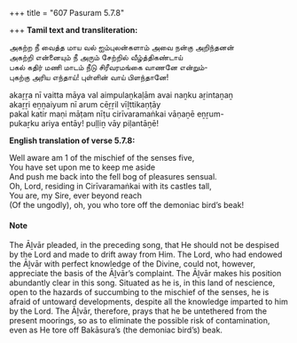 +++
title = "607 Pasuram 5.7.8"

+++
**Tamil text and transliteration:**

அகற்ற நீ வைத்த மாய வல் ஐம்புலன்களாம் அவை நன்கு அறிந்தனன்  
அகற்றி என்னையும் நீ அரும் சேற்றில் வீழ்த்திகண்டாய்  
பகல் கதிர் மணி மாடம் நீடு சிரீவரமங்கை வாணனே என்றும்-  
புகற்கு அரிய எந்தாய்! புள்ளின் வாய் பிளந்தானே!

akaṟṟa nī vaitta māya val aimpulaṉkaḷām avai naṉku aṟintaṉaṉ  
akaṟṟi eṉṉaiyum nī arum cēṟṟil vīḻttikaṇṭāy  
pakal katir maṇi māṭam nīṭu cirīvaramaṅkai vāṇaṉē eṉṟum-  
pukaṟku ariya entāy! puḷḷiṉ vāy piḷantāṉē!

**English translation of verse 5.7.8:**

Well aware am 1 of the mischief of the senses five,  
You have set upon me to keep me aside  
And push me back into the fell bog of pleasures sensual.  
Oh, Lord, residing in Cirīvaramaṅkai with its castles tall,  
You are, my Sire, ever beyond reach  
(Of the ungodly), oh, you who tore off the demoniac bird’s beak!

#### Note

The Āḻvār pleaded, in the preceding song, that He should not be despised by the Lord and made to drift away from Him. The Lord, who had endowed the Āḻvār with perfect knowledge of the Divine, could not, however, appreciate the basis of the Āḻvār’s complaint. The Āḻvār makes his position abundantly clear in this song. Situated as he is, in this land of nescience, open to the hazards of succumbing to the mischief of the senses, he is afraid of untoward developments, despite all the knowledge imparted to him by the Lord. The Āḻvār, therefore, prays that he be untethered from the present moorings, so as to eliminate the possible risk of contamination, even as He tore off Bakāsura’s (the demoniac bird’s) beak.


